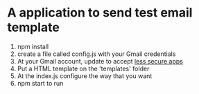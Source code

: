 # A application to send test email template

1. npm install
2. create a file called config.js with your Gmail credentials
3. At your Gmail account, update to accept [less secure apps](https://myaccount.google.com/lesssecureapps)
4. Put a HTML template on the 'templates' folder
5. At the index.js configure the way that you want
6. npm start to run
